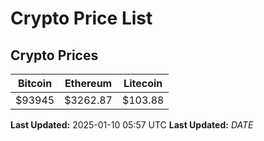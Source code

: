 # Crypto Price List

## Crypto Prices
| Bitcoin | Ethereum | Litecoin |
| ------- | -------- | -------- |
| $93945 | $3262.87 | $103.88 |
**Last Updated:** 2025-01-10 05:57 UTC
**Last Updated:** $DATE$
